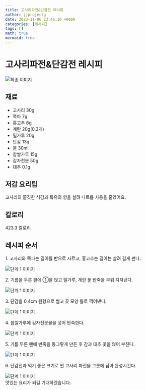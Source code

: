 ```yaml
---
title: 고사리파전&단감전 레시피
author: jjprojectg
date: 2023-11-06 23:46:10 +0000
categories: [레시피]
tags: []
math: true
mermaid: true
---
```

<meta name="og:type" content="website" />
<meta charset="UTF-8">
<div class="header">
<h1>고사리파전&단감전 레시피</h1>
</div>

<div class="container my-4">
<div class="row">
<div class="col-12 col-md-6">
<div class="recipe-image">
<img src="http://www.foodsafetykorea.go.kr/uploadimg/20200313/20200313054649_1584089209268.JPG" class="step-image" alt="최종 이미지">
</div>
</div>
<div class="col-12 col-md-6">
<div class="ingredients">
<h2>재료</h2>
<ul class='card'>
<li> 고사리 30g </li>
<li>  쪽파 7g </li>
<li>  홍고추 6g </li>
<li>  계란 20g(0.3개) </li>
<li>  밀가루 20g </li>
<li>  단감 13g </li>
<li>  물 30ml </li>
<li>  찹쌀가루 15g </li>
<li>  감자전분 50g </li>
<li>  대추 0.1g </li>

</ul>
</div>
</div>
<div class="col-12 col-md-6">
<div class="ingredients">
<h2>저감 요리팁</h2>
<div class='card'> 
<p >
고사리의 쫄깃한 식감과 특유의 향을 살려 나트륨 사용을 줄였어요.
</p>
</div>
</div>
<div class="ingredients">
<h2>칼로리</h2>
<div class='card'> 
<p>
423.3 칼로리
</p>
</div>
</div>
</div>
</div>

<h2 class="my-4">레시피 순서</h2>
<div class="card recipe-card">
<div class="card-body recipe-stesp">
<p class="card-text step-description">1. 고사리와 쪽파는 길이를 반으로 자르고, 홍고추는 길이는 살려 길게 썬다.</p>
<img src="http://www.foodsafetykorea.go.kr/uploadimg/20200313/20200313054718_1584089238352.JPG" alt="단계 1 이미지" class="step-image">
</div>
</div>

<div class="card recipe-card">
<div class="card-body recipe-stesp">
<p class="card-text step-description">2. 기름을 두른 팬에 ①을 얹고 밀가루, 계란 푼 반죽을 부워 지져낸다.</p>
<img src="http://www.foodsafetykorea.go.kr/uploadimg/20200313/20200313054731_1584089251220.JPG" alt="단계 1 이미지" class="step-image">
</div>
</div>

<div class="card recipe-card">
<div class="card-body recipe-stesp">
<p class="card-text step-description">3. 단감을 0.4cm 원형으로 썰고 꽃 모양 틀로 찍어낸다.</p>
<img src="http://www.foodsafetykorea.go.kr/uploadimg/20200313/20200313054743_1584089263191.JPG" alt="단계 1 이미지" class="step-image">
</div>
</div>

<div class="card recipe-card">
<div class="card-body recipe-stesp">
<p class="card-text step-description">4. 찹쌀가루에 감자전분물을 넣어 반죽한다.</p>
<img src="http://www.foodsafetykorea.go.kr/uploadimg/20200313/20200313054753_1584089273423.JPG" alt="단계 1 이미지" class="step-image">
</div>
</div>

<div class="card recipe-card">
<div class="card-body recipe-stesp">
<p class="card-text step-description">5. 기름 두른 팬에 반죽을 동그랗게 만든 후 감과 대추 꽃을 얹어 부친다.</p>
<img src="http://www.foodsafetykorea.go.kr/uploadimg/20200313/20200313054804_1584089284386.JPG" alt="단계 1 이미지" class="step-image">
</div>
</div>

<div class="card recipe-card">
<div class="card-body recipe-stesp">
<p class="card-text step-description">6. 단감전과 먹기 좋은 크기로 썬 고사리 파전을 그릇에 담아 완성시킨다.</p>
<img src="http://www.foodsafetykorea.go.kr/uploadimg/20200313/20200313054817_1584089297037.JPG" alt="단계 1 이미지" class="step-image">
</div>
</div>


</div>
맛있는 요리가 되길 기대하겠습니다.
